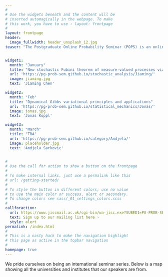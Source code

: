 ```yaml
---
#
# Use the widgets beneath and the content will be
# inserted automagically in the webpage. To make
# this work, you have to use › layout: frontpage
#
layout: frontpage
header:
  image_fullwidth: header_unsplash_12.jpg
teaser: "The Postgraduate Online Probability Seminar (POPS) is an online platform for doctoral students and post-docs from all over the world to present and promote their research to a global audience in areas related to probability and its applications."


widget1:
  month: "January"
  title: "New stochastic Fubini theorem of measure-valued processes via stochastic integration"
  url: 'https://pg-prob-sem.github.io/stochastic_analysis/Jiaming/'
  image: jiaming.jpg
  text: 'Jiaming Chen'

widget2:
  month: "Feb"
  title: "Dynamical Gibbs variational principles and applications"
  url: 'https://pg-prob-sem.github.io/statistical_mechanics/Jonas/'
  image: jonas.jpg
  text: 'Jonas Köppl'

widget3:
  month: "March"
  title: "TBA"
  url: 'https://pg-prob-sem.github.io/category/Andjela/'
  image: placeholder.jpg
  text: 'Andjela Sarkovic'

   
#
# Use the call for action to show a button on the frontpage
#
# To make internal links, just use a permalink like this
# url: /getting-started/
#
# To style the button in different colors, use no value
# to use the main color or success, alert or secondary.
# To change colors see sass/_01_settings_colors.scss
#
callforaction:
  url: https://www.jiscmail.ac.uk/cgi-bin/wa-jisc.exe?SUBED1=PG-PROB-SEM&A=1
  text: Sign up to our mailing list here ›
  style: alert
permalink: /index.html
#
# This is a nasty hack to make the navigation highlight
# this page as active in the topbar navigation
#
homepage: true
---
```


<script>
  // Get the current date
  var now = new Date();
  
  // Get the month name
  var monthNames = [
    "January", "February", "March", "April", "May", "June",
    "July", "August", "September", "October", "November", "December"
  ];
  var currentMonth = monthNames[now.getMonth()];
  var previousMonth = monthNames[(now.getMonth()-1)%12];
  var nextMonth = monthNames[(now.getMonth()+1)%12];

  // Update the front matter with the current month
  document.querySelector('.widget1 .month').content = previousMonth;
  document.querySelector('.widget2 .month').content = currentMonth;
  document.querySelector('.widget3 .month').content = nextMonth;
</script>



We pride ourselves on being an international seminar series. Below is a map showing all the universities and institutes that our speakers are from. 

<link rel="stylesheet" href="https://unpkg.com/leaflet@1.7.1/dist/leaflet.css" />
<script src="https://unpkg.com/leaflet@1.7.1/dist/leaflet.js"></script>
<link rel="stylesheet" href="https://unpkg.com/leaflet@1.7.1/dist/leaflet.css" />
<script src="https://unpkg.com/leaflet@1.7.1/dist/leaflet.js"></script>
<script src="https://unpkg.com/leaflet.markercluster@1.4.1/dist/leaflet.markercluster.js"></script>
<link rel="stylesheet" href="https://unpkg.com/leaflet.markercluster@1.4.1/dist/MarkerCluster.css" />
<link rel="stylesheet" href="https://unpkg.com/leaflet.markercluster@1.4.1/dist/MarkerCluster.Default.css" />


<div id="map" style="height: 400px;"></div>

<script>
  var map = L.map('map').setView([40, 0], 2);

  L.tileLayer('https://{s}.tile.openstreetmap.org/{z}/{x}/{y}.png', {
    attribution: '&copy; <a href="https://www.openstreetmap.org/copyright">OpenStreetMap</a> contributors'
  }).addTo(map);   

var markers = L.markerClusterGroup();

  {% for post in site.posts %}
	{% if post.latitude and post.longitude %}
	var marker = L.marker([{{ post.latitude}}, {{ post.longitude}}]);
	  marker.bindPopup("{{ post.uni}}: <a href='{{ site.url }}{{ site.baseurl }}{{ post.url }}'> {{ post.speaker}} </a>");
	  markers.addLayer(marker);
	{% endif %}
	{% endfor %}

map.addLayer(markers);
   
</script>

